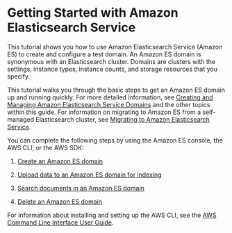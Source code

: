 # Getting Started with Amazon Elasticsearch Service<a name="es-gsg"></a>

This tutorial shows you how to use Amazon Elasticsearch Service \(Amazon ES\) to create and configure a test domain\. An Amazon ES domain is synonymous with an Elasticsearch cluster\. Domains are clusters with the settings, instance types, instance counts, and storage resources that you specify\.

This tutorial walks you through the basic steps to get an Amazon ES domain up and running quickly\. For more detailed information, see [Creating and Managing Amazon Elasticsearch Service Domains](es-createupdatedomains.md) and the other topics within this guide\. For information on migrating to Amazon ES from a self\-managed Elasticsearch cluster, see [Migrating to Amazon Elasticsearch Service](migration.md)\.

You can complete the following steps by using the Amazon ES console, the AWS CLI, or the AWS SDK:

1. [Create an Amazon ES domain](es-gsg-create-domain.md)

1. [Upload data to an Amazon ES domain for indexing](es-gsg-upload-data.md)

1. [Search documents in an Amazon ES domain](es-gsg-search.md)

1. [Delete an Amazon ES domain](es-gsg-deleting.md)

For information about installing and setting up the AWS CLI, see the [AWS Command Line Interface User Guide](https://docs.aws.amazon.com/cli/latest/userguide/)\.